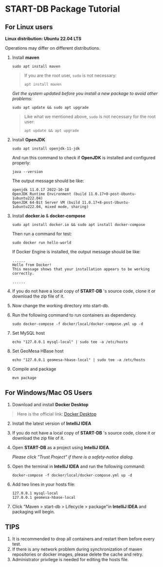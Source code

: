 # START-DB Package Tutorial

## For Linux users

**Linux distribution: Ubuntu 22.04 LTS**

Operations may differ on different distributions.

1. Install **maven**

   `sudo apt install maven`

   > If you are the root user, `sudo` is not necessary:
   >
   > `apt install maven`

   _Get the system updated before you install a new package to avoid other problems:_

   `sudo apt update && sudo apt upgrade`

   > Like what we mentioned above, `sudo` is not necessary for the root user:
   >
   > `apt update && apt upgrade`

2. Install **OpenJDK**

   `sudo apt install openjdk-11-jdk`

   And run this command to check if **OpenJDK** is installed and configured properly:

   `java --version`

   The output message should be like:

   ```
   openjdk 11.0.17 2022-10-18
   OpenJDK Runtime Environment (build 11.0.17+8-post-Ubuntu-1ubuntu222.04)
   OpenJDK 64-Bit Server VM (build 11.0.17+8-post-Ubuntu-1ubuntu222.04, mixed mode, sharing)
   ```

3. Install **docker.io** & **docker-compose**

   `sudo apt install docker.io && sudo apt install docker-compose`

   Then run a command for test:

   `sudo docker run hello-world`

   If Docker Engine is installed, the output message should be like:

   ```
   ......
   Hello from Docker!
   This message shows that your installation appears to be working correctly.

   ......
   ```

4. If you do not have a local copy of **START-DB** 's source code, clone it or download the zip file of it.

5. Now change the working directory into start-db.

6. Run the following command to run containers as dependency.

   `sudo docker-compose -f docker/local/docker-compose.yml up -d`

7. Set MySQL host

   `echo "127.0.0.1 mysql-local" | sudo tee -a /etc/hosts`

8. Set GeoMesa HBase host

   `echo "127.0.0.1 geomesa-hbase-local" | sudo tee -a /etc/hosts`

9. Compile and package

   `mvn package`

## For Windows/Mac OS Users

1. Download and install **Docker Desktop**

> Here is the official link: [Docker Desktop](https://www.docker.com/products/docker-desktop/)

2. Install the latest version of **IntelliJ IDEA**

3. If you do not have a local copy of **START-DB** 's source code, clone it or download the zip file of it.

4. Open **START-DB** as a project using **IntelliJ IDEA**.

   _Please click "Trust Project" if there is a safety-notice dialog._

5. Open the terminal in **IntelliJ IDEA** and run the following command:

   `docker-compose -f docker/local/docker-compose.yml up -d`

6. Add two lines in your hosts file:

   ```
   127.0.0.1 mysql-local
   127.0.0.1 geomesa-hbase-local
   ```

7. Click "Maven > start-db > Lifecycle > package"in **IntelliJ IDEA** and packaging will begin.

## TIPS

1. It is recommended to drop all containers and restart them before every test.
2. If there is any network problem during synchronization of maven repositories or docker images, please delete the cache and retry.
3. Administrator privilege is needed for editing the hosts file.
